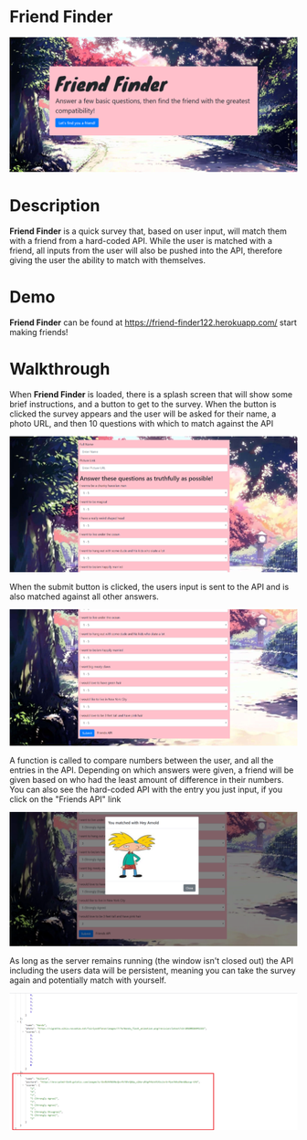 # Friend Finder

![friend finder homepage](/app/public/images/friend.png)

# Description

 **Friend Finder** is a quick survey that, based on user input, will match them with a friend from a hard-coded API. While the user is matched with a friend, all inputs from the user will also be pushed into the API, therefore giving the user the ability to match with themselves.

# Demo 

**Friend Finder** can be found at https://friend-finder122.herokuapp.com/ start making friends!

# Walkthrough

When **Friend Finder** is loaded, there is a splash screen that will show some brief instructions, and a button to get to the survey. When the button is clicked the survey appears and the user will be asked for their name, a photo URL, and then 10 questions with which to match against the API

 ![survery](/app/public/images/friend2.png)

 When the submit button is clicked, the users input is sent to the API and is also matched against all other answers. 
 
 ![survey](/app/public/images/friend3.png)
 
 A function is called to compare numbers between the user, and all the entries in the API. Depending on which answers were given, a friend will be given based on who had the least amount of difference in their numbers. You can also see the hard-coded API with the entry you just input, if you click on the "Friends API" link

 ![model screen](/app/public/images/friend4.png)

 As long as the server remains running (the window isn't closed out) the API including the users data will be persistent, meaning you can take the survey again and potentially match with yourself. 

 ![API](/app/public/images/friend5.png)


